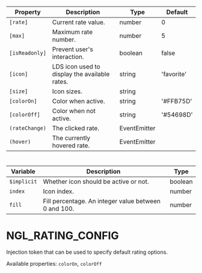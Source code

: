 # <ngl-rating>

| Property | Description | Type | Default |
| -------- | ----------- | ---- | ------- |
| `[rate]` | Current rate value. | number | 0 |
| `[max]` | Maximum rate number. | number | 5 |
| `[isReadonly]` | Prevent user's interaction. | boolean | false |
| `[icon]` | LDS icon used to display the available rates. | string | 'favorite' |
| `[size]` | Icon sizes. | string | |
| `[colorOn]` | Color when active. | string | '#FFB75D' |
| `[colorOff]` | Color when not active. | string | '#54698D' |
| `(rateChange)` | The clicked rate. | EventEmitter<number> | |
| `(hover)` | The currently hovered rate. | EventEmitter<number> | |

# <ng-template nglRatingIcon>

| Variable | Description | Type |
| -------- | ----------- | ---- |
| `$implicit` | Whether icon should be active or not. | boolean |
| `index` | Icon index. | number |
| `fill` | Fill percentage. An integer value between 0 and 100. | number |


# NGL_RATING_CONFIG<NglRatingConfig>

Injection token that can be used to specify default rating options.

Available properties: `colorOn`,  `colorOff`
